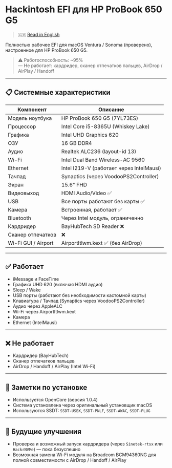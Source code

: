 # Hackintosh EFI для HP ProBook 650 G5

> 🇬🇧 [Read in English](./README.md)

Полностью рабочее EFI для macOS Ventura / Sonoma (проверено), настроенное для HP ProBook 650 G5.

> ⚠️ Работоспособность: ~95%  
> — Не работает: кардридер, сканер отпечатков пальцев, AirDrop / AirPlay / Handoff

---

## 📋 Системные характеристики

| Компонент            | Описание                                   |
|----------------------|---------------------------------------------|
| Модель ноутбука      | HP ProBook 650 G5 (7YL73ES)                |
| Процессор            | Intel Core i5-8365U (Whiskey Lake)         |
| Графика              | Intel UHD Graphics 620                     |
| ОЗУ                  | 16 GB DDR4                                 |
| Аудио                | Realtek ALC236 (layout-id 13)              |
| Wi-Fi                | Intel Dual Band Wireless-AC 9560           |
| Ethernet             | Intel I219-V (работает через IntelMausi)   |
| Тачпад               | Synaptics (через VoodooPS2Controller)      |
| Экран                | 15.6" FHD                                   |
| Видеовыход           | HDMI Audio/Video ✅                         |
| USB                  | Все порты работают без карты ✅             |
| Камера               | Встроенная, работает ✅                     |
| Bluetooth            | Через Intel модуль, ограниченно            |
| Кардридер            | BayHubTech SD Reader ❌                    |
| Сканер отпечатков    | ❌                                           |
| Wi-Fi GUI / Airport  | AirportItlwm.kext ✅ (без AirDrop)         |

---

## ✅ Работает

- iMessage и FaceTime  
- Графика UHD 620 (включая HDMI аудио)  
- Sleep / Wake  
- USB порты (работают без необходимости кастомной карты)  
- Клавиатура / Тачпад (Synaptics через VoodooPS2Controller)  
- Аудио через AppleALC  
- Wi-Fi через AirportItlwm.kext  
- Камера  
- Ethernet (IntelMausi)

---

## ❌ Не работает

- Кардридер (BayHubTech)  
- Сканер отпечатков пальцев  
- AirDrop / Handoff / AirPlay (Intel Wi-Fi)

---

## 🔧 Заметки по установке

- Используется OpenCore (версия 1.0.4)  
- Система установлена через оригинальный установщик macOS  
- Используются SSDT: `SSDT-USBX`, `SSDT-PNLF`, `SSDT-AWAC`, `SSDT-PLUG`

---

## 🔄 Будущие улучшения

- Проверка и возможный запуск кардридера (через `Sinetek-rtsx` или `HackrNVMe`) — пока безуспешно  
- Возможная замена Wi-Fi модуля на Broadcom BCM94360NG для полной совместимости с AirDrop / Handoff / AirPlay
